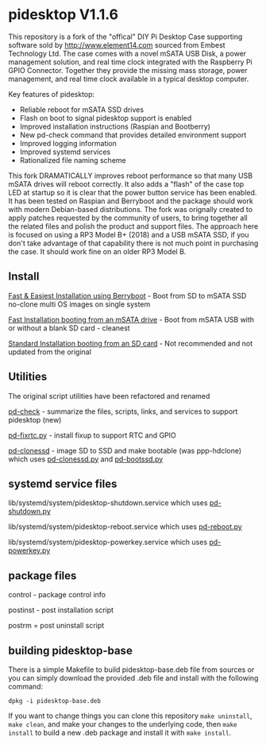 pidesktop  V1.1.6
=================
This repository is a fork of the "offical" DIY Pi Desktop Case supporting software sold by http://www.element14.com sourced from Embest Technology Ltd. The case comes with a novel mSATA USB Disk, a power management solution, and real time clock integrated with the Raspberry Pi GPIO Connector.  Together they provide the missing mass storage, power management, and real time clock available in a typical desktop computer.

Key features of pidesktop:
- Reliable reboot for mSATA SSD drives
- Flash on boot to signal pidesktop support is enabled
- Improved installation instructions (Raspian and Bootberry)
- New pd-check command that provides detailed environment support
- Improved logging information
- Improved systemd services
- Rationalized file naming scheme

This fork DRAMATICALLY improves reboot performance so that many USB mSATA drives will reboot correctly.  It also adds a "flash" of the case top LED at startup so it is clear that the power button service has been enabled.  It has been tested on Raspian and Berryboot and the package should work with modern Debian-based distributions.   The fork was orignally created to apply patches requested by the community of users, to bring together all the related files and polish the product and support files. The approach here is focused on using a RP3 Model B+ (2018) and a USB mSATA SSD, if you don't take advantage of that capability there is not much point in purchasing the case.  It should work fine on an older RP3 Model B.

Install
-------
[Fast & Easiest Installation using Berryboot](berry.md) - Boot from SD to mSATA SSD no-clone multi OS images on single system

[Fast Installation booting from an mSATA drive](install.md) - Boot from mSATA USB with or without a blank SD card - cleanest

[Standard Installation booting from an SD card](documents/Installation-Manual.md) - Not recommended and not updated from the original

Utilities
----------
The original script utilities have been refactored and renamed

[pd-check](pidesktop-base/usr/share/pidesktop/script/pd-check) - summarize the files, scripts, links, and services to support pidesktop (new)

[pd-fixrtc.py](pidesktop-base/usr/share/pidesktop/python/pd-fixrtc.py) - install fixup to support RTC and GPIO

[pd-clonessd](pidesktop-base/usr/share/pidesktop/script/pd-clonessd) - image SD to SSD and make bootable (was ppp-hdclone) 
which uses [pd-clonessd.py](pidesktop-base/usr/share/pidesktop/python/pd-clonessd.py) and [pd-bootssd.py](pidesktop-base/usr/share/pidesktop/python/pd-bootssd.py) 

systemd service files
---------------------
lib/systemd/system/pidesktop-shutdown.service which uses [pd-shutdown.py](pidesktop-base/usr/share/pidesktop/python/pd-shutdown.py)

lib/systemd/system/pidesktop-reboot.service which uses [pd-reboot.py](pidesktop-base/usr/share/pidesktop/python/pd-reboot.py)

lib/systemd/system/pidesktop-powerkey.service which uses [pd-powerkey.py](pidesktop-base/usr/share/pidesktop/python/pd-powerkey.py)

package files
-------------
control - package control info

postinst - post installation script

postrm = post uninstall script

building pidesktop-base
-----------------------
There is a simple Makefile to build pidesktop-base.deb file from sources or you can simply download the provided .deb file and install with the following command:

`dpkg -i pidesktop-base.deb`

If you want to change things you can clone this repository `make uninstall`, `make clean`, and make your changes to the underlying code, then `make install` to build a new .deb package and install it with `make install`.
